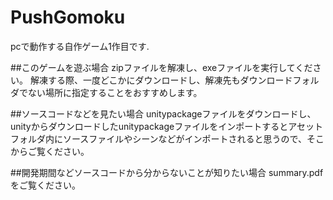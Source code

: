 # PushGomoku
pcで動作する自作ゲーム1作目です.

##このゲームを遊ぶ場合
zipファイルを解凍し、exeファイルを実行してください。
解凍する際、一度どこかにダウンロードし、解凍先もダウンロードフォルダでない場所に指定することをおすすめします。

##ソースコードなどを見たい場合
unitypackageファイルをダウンロードし、unityからダウンロードしたunitypackageファイルをインポートするとアセットフォルダ内にソースファイルやシーンなどがインポートされると思うので、そこからご覧ください。

##開発期間などソースコードから分からないことが知りたい場合
summary.pdfをご覧ください。
